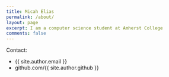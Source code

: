 ```yaml
---
title: Micah Elias
permalink: /about/
layout: page
excerpt: I am a computer science student at Amherst College
comments: false
---
```


Contact:

- {{ site.author.email }}
- github.com/{{ site.author.github }}
